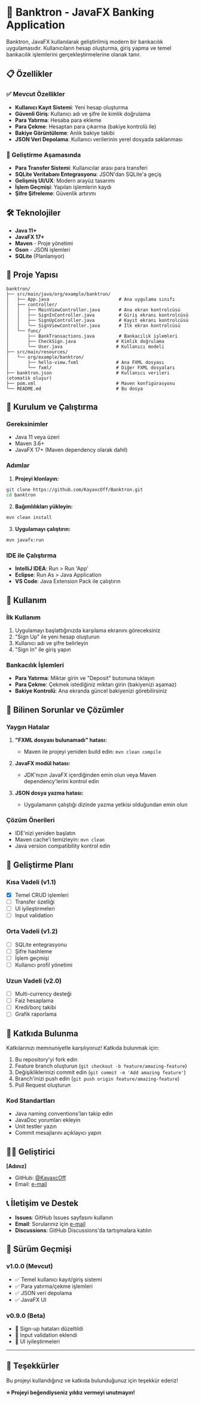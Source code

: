 # 🏦 Banktron - JavaFX Banking Application

Banktron, JavaFX kullanılarak geliştirilmiş modern bir bankacılık uygulamasıdır. Kullanıcıların hesap oluşturma, giriş yapma ve temel bankacılık işlemlerini gerçekleştirmelerine olanak tanır.

## 📋 Özellikler

### ✅ Mevcut Özellikler
- **Kullanıcı Kayıt Sistemi**: Yeni hesap oluşturma
- **Güvenli Giriş**: Kullanıcı adı ve şifre ile kimlik doğrulama
- **Para Yatırma**: Hesaba para ekleme
- **Para Çekme**: Hesaptan para çıkarma (bakiye kontrolü ile)
- **Bakiye Görüntüleme**: Anlık bakiye takibi
- **JSON Veri Depolama**: Kullanıcı verilerinin yerel dosyada saklanması

### 🚧 Geliştirme Aşamasında
- **Para Transfer Sistemi**: Kullanıcılar arası para transferi
- **SQLite Veritabanı Entegrasyonu**: JSON'dan SQLite'a geçiş
- **Gelişmiş UI/UX**: Modern arayüz tasarımı
- **İşlem Geçmişi**: Yapılan işlemlerin kaydı
- **Şifre Şifreleme**: Güvenlik artırımı

## 🛠️ Teknolojiler

- **Java 11+**
- **JavaFX 17+**
- **Maven** - Proje yönetimi
- **Gson** - JSON işlemleri
- **SQLite** (Planlanıyor)

## 📁 Proje Yapısı

```
banktron/
├── src/main/java/org/example/banktron/
│   ├── App.java                          # Ana uygulama sınıfı
│   ├── controller/
│   │   ├── MainViewController.java       # Ana ekran kontrolcüsü
│   │   ├── SignInController.java         # Giriş ekranı kontrolcüsü
│   │   ├── SignUpController.java         # Kayıt ekranı kontrolcüsü
│   │   └── SignViewController.java       # İlk ekran kontrolcüsü
│   └── func/
│       ├── BankTransactions.java         # Bankacılık işlemleri
│       ├── CheckSign.java               # Kimlik doğrulama
│       └── User.java                    # Kullanıcı modeli
├── src/main/resources/
│   └── org/example/banktron/
│       ├── hello-view.fxml              # Ana FXML dosyası
│       └── fxml/                        # Diğer FXML dosyaları
├── banktron.json                        # Kullanıcı verileri (otomatik oluşur)
├── pom.xml                              # Maven konfigürasyonu
└── README.md                            # Bu dosya
```

## 🚀 Kurulum ve Çalıştırma

### Gereksinimler
- Java 11 veya üzeri
- Maven 3.6+
- JavaFX 17+ (Maven dependency olarak dahil)

### Adımlar

1. **Projeyi klonlayın:**
```bash
git clone https://github.com/KayaxcOff/Banktron.git
cd banktron
```

2. **Bağımlılıkları yükleyin:**
```bash
mvn clean install
```

3. **Uygulamayı çalıştırın:**
```bash
mvn javafx:run
```

### IDE ile Çalıştırma
- **IntelliJ IDEA**: Run > Run 'App'
- **Eclipse**: Run As > Java Application
- **VS Code**: Java Extension Pack ile çalıştırın

## 📱 Kullanım

### İlk Kullanım
1. Uygulamayı başlattığınızda karşılama ekranını göreceksiniz
2. "Sign Up" ile yeni hesap oluşturun
3. Kullanıcı adı ve şifre belirleyin
4. "Sign In" ile giriş yapın

### Bankacılık İşlemleri
- **Para Yatırma**: Miktar girin ve "Deposit" butonuna tıklayın
- **Para Çekme**: Çekmek istediğiniz miktarı girin (bakiyenizi aşamaz)
- **Bakiye Kontrolü**: Ana ekranda güncel bakiyenizi görebilirsiniz

## 🐛 Bilinen Sorunlar ve Çözümler

### Yaygın Hatalar

1. **"FXML dosyası bulunamadı" hatası:**
   - Maven ile projeyi yeniden build edin: `mvn clean compile`

2. **JavaFX modül hatası:**
   - JDK'nızın JavaFX içerdiğinden emin olun veya Maven dependency'lerini kontrol edin

3. **JSON dosya yazma hatası:**
   - Uygulamanın çalıştığı dizinde yazma yetkisi olduğundan emin olun

### Çözüm Önerileri
- IDE'nizi yeniden başlatın
- Maven cache'i temizleyin: `mvn clean`
- Java version compatibility kontrol edin

## 🔧 Geliştirme Planı

### Kısa Vadeli (v1.1)
- [x] Temel CRUD işlemleri
- [ ] Transfer özelliği
- [ ] UI iyileştirmeleri
- [ ] Input validation

### Orta Vadeli (v1.2)
- [ ] SQLite entegrasyonu
- [ ] Şifre hashleme
- [ ] İşlem geçmişi
- [ ] Kullanıcı profil yönetimi

### Uzun Vadeli (v2.0)
- [ ] Multi-currency desteği
- [ ] Faiz hesaplama
- [ ] Kredi/borç takibi
- [ ] Grafik raporlama

## 🤝 Katkıda Bulunma

Katkılarınızı memnuniyetle karşılıyoruz! Katkıda bulunmak için:

1. Bu repository'yi fork edin
2. Feature branch oluşturun (`git checkout -b feature/amazing-feature`)
3. Değişikliklerinizi commit edin (`git commit -m 'Add amazing feature'`)
4. Branch'inizi push edin (`git push origin feature/amazing-feature`)
5. Pull Request oluşturun

### Kod Standartları
- Java naming conventions'ları takip edin
- JavaDoc yorumları ekleyin
- Unit testler yazın
- Commit mesajlarını açıklayıcı yapın

## 👨‍💻 Geliştirici

**[Adınız]**
- GitHub: [@KayaxcOff](https://github.com/KayaxcOff)
- Email: [e-mail](mailto:muham123cak@gmail.com)

## 📞 İletişim ve Destek

- **Issues**: GitHub Issues sayfasını kullanın
- **Email**: Sorularınız için [e-mail](mailto:muham123cak@gmail.com)
- **Discussions**: GitHub Discussions'da tartışmalara katılın

## 🔄 Sürüm Geçmişi

### v1.0.0 (Mevcut)
- ✅ Temel kullanıcı kayıt/giriş sistemi
- ✅ Para yatırma/çekme işlemleri
- ✅ JSON veri depolama
- ✅ JavaFX UI

### v0.9.0 (Beta)
- 🐛 Sign-up hataları düzeltildi
- 🔧 Input validation eklendi
- 💫 UI iyileştirmeleri

---

## 🙏 Teşekkürler

Bu projeyi kullandığınız ve katkıda bulunduğunuz için teşekkür ederiz!

**⭐ Projeyi beğendiyseniz yıldız vermeyi unutmayın!**
